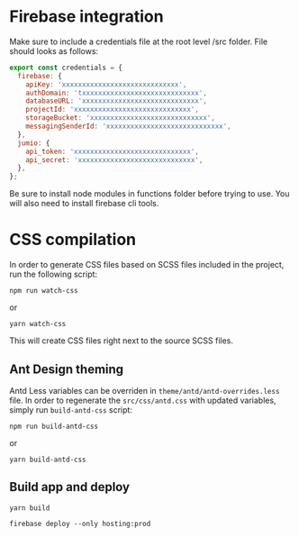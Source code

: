 # Firebase integration
Make sure to include a credentials file at the root level /src folder. File should looks as follows:

```javascript
export const credentials = {
  firebase: {
    apiKey: 'xxxxxxxxxxxxxxxxxxxxxxxxxxxxx',
    authDomain: 'txxxxxxxxxxxxxxxxxxxxxxxxxxxxx',
    databaseURL: 'xxxxxxxxxxxxxxxxxxxxxxxxxxxxx',
    projectId: 'xxxxxxxxxxxxxxxxxxxxxxxxxxxxx',
    storageBucket: 'xxxxxxxxxxxxxxxxxxxxxxxxxxxxx',
    messagingSenderId: 'xxxxxxxxxxxxxxxxxxxxxxxxxxxxx',
  },
  jumio: {
    api_token: 'xxxxxxxxxxxxxxxxxxxxxxxxxxxxx',
    api_secret: 'xxxxxxxxxxxxxxxxxxxxxxxxxxxxx',
  },
};
```

Be sure to install node modules in functions folder before trying to use. You will also need to install firebase cli tools.


# CSS compilation
In order to generate CSS files based on SCSS files included in the project, run the following script:
```
npm run watch-css
```
or
```
yarn watch-css
```
This will create CSS files right next to the source SCSS files.

## Ant Design theming
Antd Less variables can be overriden in `theme/antd/antd-overrides.less` file. In order to regenerate the `src/css/antd.css` with updated variables, simply run `build-antd-css` script:
```
npm run build-antd-css
```
or
```
yarn build-antd-css
```


## Build app and deploy
```
yarn build
```
```
firebase deploy --only hosting:prod
```

